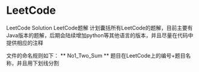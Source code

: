 # LeetCode

LeetCode Solution
LeetCode题解
计划囊括所有LeetCode的题解，目前主要有Java版本的题解，后期会陆续增加python等其他语言的版本，并且尽量在代码中提供相应的注释

文件的命名规则如下：
** No1_Two_Sum **
题目在LeetCode上的编号+题目名称，并且用下划线分割
